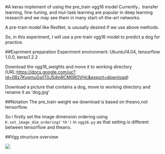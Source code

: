 #A keras implement of using the pre_train vgg16 model
Currently，transfer learning, fine-tuning, and mul-task learning are popular in deep learning research and we may see them in many start-of-the-art networks.  

A pre-train model like ResNet, is ususally desired if we use above methods.  

So, in this experiment, I will use a pre-train vgg16 model to predict a dog for practice.

##Expriment preparation
Experiment environment: Ubuntu14.04, tensorflow 1.0.0, keras1.2.2  

Download the vgg16_weights and move it to working directory  
(URL:https://docs.google.com/uc?id=0Bz7KyqmuGsilT0J5dmRCM0ROVHc&export=download)  

Download a picture that contains a dog, move to working directory and rename it as 'dog.jpg'

##Notation
The pre_train weight we download is based on theano,not tensorflow.  

So i firstly set the image dimension ordering using ```K.set_image_dim_ordering('th')``` in ```vgg16.py``` as that setting is different between tensorflow and theano.

##Vgg structure overview

![](https://github.com/j-c-zhang/VGG16/blob/master/picture/Vgg.jpg)  


